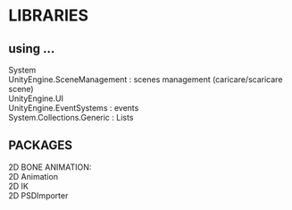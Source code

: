 # LIBRARIES

## using ...
System  
UnityEngine.SceneManagement : scenes management (caricare/scaricare scene)  
UnityEngine.UI  
UnityEngine.EventSystems : events  
System.Collections.Generic : Lists  

## PACKAGES
  
2D BONE ANIMATION:  
2D Animation  
2D IK  
2D PSDImporter  
